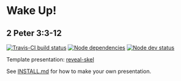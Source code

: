 # Wake Up!
## 2 Peter 3:3-12

[![Travis-CI build status](https://travis-ci.org/sermons/wake-up.svg)](https://travis-ci.org/sermons/wake-up)
[![Node dependencies](https://david-dm.org/sermons/wake-up.svg)](https://david-dm.org/sermons/wake-up)
[![Node dev status](https://david-dm.org/sermons/wake-up/dev-status.svg)](https://david-dm.org/sermons/wake-up?type=dev)

Template presentation: [reveal-skel](https://github.com/sermons/reveal-skel)

See [INSTALL.md](INSTALL.md)
for how to make your own presentation.
